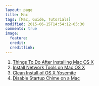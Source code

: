 ```yaml
---
layout: page
title: Mac
tags: [Mac, Guide, Tutorials]
modified: 2015-06-15T14:54:12+05:30
comments: true
image:
  feature:
  credit:
  creditlink:
---
```


1. <a href="/mac/things-to-do-after-installing-mac-os-x/"> Things To Do After Installing Mac OS X </a>
1. <a href="/mac/install-network-tools-on-mac-os-x/"> Install Network Tools on Mac OS X </a>
1. <a href="/mac/clean-install-of-os-x-yosemite/"> Clean Install of OS X Yosemite </a>
1. <a href="/mac/disable-startup-chime-on-a-mac/"> Disable Startup Chime on a Mac </a>
